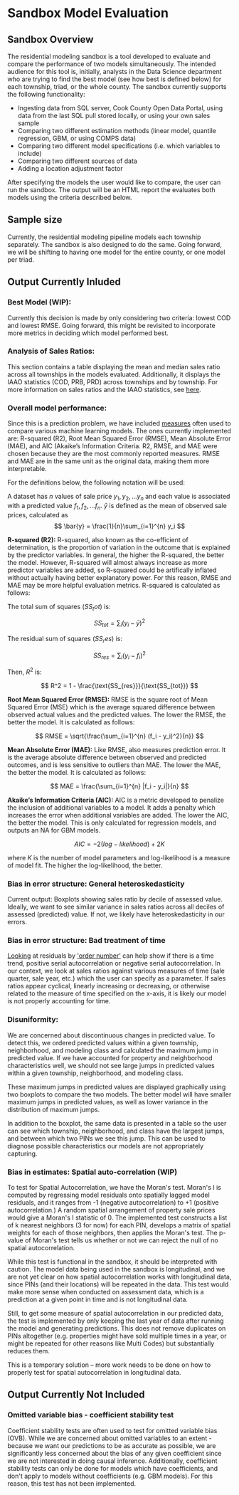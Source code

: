 # Sandbox Model Evaluation

## Sandbox Overview
The residential modeling sandbox is a tool developed to evaluate and compare the performance of two models simultaneously. The intended audience for this tool is, initially, analysts in the Data Science department who are trying to find the best model (see how best is defined below) for each township, triad, or the whole county. The sandbox currently supports the following functionality:

- Ingesting data from SQL server, Cook County Open Data Portal, using data from the last SQL pull stored locally, or using your own sales sample
- Comparing two different estimation methods (linear model, quantile regression, GBM, or using COMPS data)
- Comparing two different model specifications (i.e. which variables to include)
- Comparing two different sources of data
- Adding a location adjustment factor

After specifying the models the user would like to compare, the user can run the sandbox. The output will be an HTML report the evaluates both models using the criteria described below.

## Sample size
Currently, the residential modeling pipeline models each township separately. The sandbox is also designed to do the same. Going forward, we will be shifting to having one model for the entire county, or one model per triad.

## Output Currently Inluded
### Best Model (WIP): 
Currently this decision is made by only considering two criteria: lowest COD and lowest RMSE. Going forward, this might be revisited to incorporate more metrics in deciding which model performed best.

### Analysis of Sales Ratios: 
This section contains a table displaying the mean and median sales ratio across all townships in the models evaluated. Additionally, it displays the IAAO statistics (COD, PRB, PRD) across townships and by township. For more information on sales ratios and the IAAO statistics, see [here](../sops/sales-ratio-studies.md).

### Overall model performance: 
Since this is a prediction problem, we have included [measures](http://www.sthda.com/english/articles/38-regression-model-validation/158-regression-model-accuracy-metrics-r-square-aic-bic-cp-and-more/) often used to compare various machine learning models. The ones currently implemented are: R-squared (R2), Root Mean Squared Error (RMSE), Mean Absolute Error (MAE), and AIC (Akaike’s Information Criteria. R2, RMSE, and MAE were chosen because they are the most commonly reported measures. RMSE and MAE are in the same unit as the original data, making them more interpretable.

For the definitions below, the following notation will be used:

A dataset has $n$ values of sale price $y_1, y_2, ... y_n$ and each value is associated with a predicted value $f_1, f_2, ... f_n$. 
$\bar{y}$ is defined as the mean of observed sale prices, calculated as
$$
\bar{y} = \frac{1}{n}\sum_{i=1}^{n} y_i
$$

**R-squared (R2):**  R-squared, also known as the co-efficient of determination, is the proportion of variation in the outcome that is explained by the predictor variables. In general, the higher the R-squared, the better the model. However, R-squared will almost always increase as more predictor variables are added, so R-squared could be artifically inflated without actually having better explanatory power. For this reason, RMSE and MAE may be more helpful evaluation metrics. R-squared is calculated as follows:


The total sum of squares ($SS_tot$) is:
```math
SS_{tot} = \sum_{i} (y_i - \bar{y})^2
```
The residual sum of squares ($SS_res$) is:

$$
SS_{res} = \sum_{i} (y_i - f_i)^2
$$

Then, $R^2$ is:

$$
R^2 = 1 - \frac{\text{SS_{res}}}{\text{SS_{tot}}}
$$


**Root Mean Squared Error (RMSE):** RMSE is the square root of Mean Squared Error (MSE) which is the average squared difference between observed actual values and the predicted values. The lower the RMSE, the better the model. It is calculated as follows:

$$
RMSE = \sqrt{\frac{\sum_{i=1}^{n} (f_i - y_i)^2}{n}}
$$

**Mean Absolute Error (MAE):** Like RMSE, also measures prediction error. It is the average absolute difference between observed and predicted outcomes, and is less sensitive to outliers than MAE. The lower the MAE, the better the model. It is calculated as follows:

$$
MAE = \frac{\sum_{i=1}^{n} |f_i - y_i|}{n}
$$

**Akaike’s Information Criteria (AIC):** AIC is a metric developed to penalize the inclusion of additional variables to a model. It adds a penalty which increases the error when additional variables are added. The lower the AIC, the better the model. This is only calculated for  regression models, and outputs an NA for GBM models. 

$$
AIC = -2(log-likelihood) + 2K
$$

where $K$ is the number of model parameters and log-likelihood is a measure of model fit. The higher the log-likelihood, the better.

### Bias in error structure: General heteroskedasticity
Current output: Boxplots showing sales ratio by decile of assessed value. Ideally, we want to see similar variance in sales ratios across all deciles of assessed (predicted) value. If not, we likely have heteroskedasticity in our errors.

### Bias in error structure: Bad treatment of time
[Looking](http://www-stat.wharton.upenn.edu/~stine/insr260_2009/lectures/trend.pdf) at residuals by ['order number'](https://online.stat.psu.edu/stat462/node/121/) can help show if there is a time trend, positive serial autocorrelation or negative serial autocorrelation. In our context, we look at sales ratios against various measures of time (sale quarter, sale year, etc.) which the user can specify as a parameter. If sales ratios appear cyclical, linearly increasing or decreasing, or otherwise related to the measure of time specified on the x-axis, it is likely our model is not properly accounting for time.

### Disuniformity: 
We are concerned about discontinuous changes in predicted value. To detect this, we ordered predicted values within a given township, neighborhood, and modeling class and calculated the maximum jump in predicted value. If we have accounted for property and neighborhood characteristics well, we should not see large jumps in predicted values within a given township, neighborhood, and modeling class. 

These maximum jumps in predicted values are displayed graphically using two boxplots to compare the two models. The better model will have smaller maximum jumps in predicted values, as well as lower variance in the distribution of maximum jumps.  

In addition to the boxplot, the same data is presented in a table so the user can see which township, neighborhood, and class have the largest jumps, and between which two PINs we see this jump. This can be used to diagnose possible characteristics our models are not appropriately capturing. 

### Bias in estimates: Spatial auto-correlation (WIP)
To test for Spatial Autocorrelation, we have the Moran's test. Moran's I is computed by regressing model residuals onto spatially lagged model residuals, and it ranges from -1 (negative autocorrelation) to +1 (positive autocorrelation.) A random spatial arrangement of property sale prices would give a Moran's I statistic of 0. The implemented test constructs a list of k nearest neighbors (3 for now) for each PIN, develops a matrix of spatial weights for each of those neighbors, then applies the Moran's test. The p-value of Moran's test tells us whether or not we can reject the null of no spatial autocorrelation.

While this test is functional in the sandbox, it should be interpreted with caution. The model data being used in the sandbox is longitudinal, and we are not yet clear on how spatial autocorrelation works with longitudinal data, since PINs (and their locations) will be repeated in the data. This test would make more sense when conducted on assessment data, which is a prediction at a given point in time and is not longitudinal data. 

Still, to get some measure of spatial autocorrelation in our predicted data, the test is implemented by only keeping the last year of data after running the model and generating predictions. This does not remove duplicates on PINs altogether (e.g. properties might have sold multiple times in a year, or might be repeated for other reasons like Multi Codes) but substantially reduces them.

This is a temporary solution – more work needs to be done on how to properly test for spatial autocorrelation in longitudinal data.


## Output Currently Not Included

### Omitted variable bias - coefficient stability test
Coefficient stability tests are often used to test for omitted variable bias (OVB). While we are concerned about omitted variables to an extent - because we want our predictions to be as accurate as possible, we are significantly less concerned about the bias of any given coefficient since we are not interested in doing causal inference. Additionally, coefficient stability tests can only be done for models which have coefficients, and don't apply to models without coefficients (e.g. GBM models). For this reason, this test has not been implemented.
